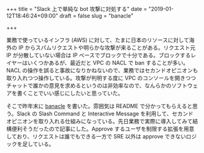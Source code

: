 +++
title = "Slack 上で単純な bot 攻撃に対処する"
date = "2019-01-12T18:46:24+09:00"
draft = false
slug = "banacle"

+++

業務で使っているインフラ (AWS) に対して、たまに日本のリソースに対して海外の IP からスパムリクエストや明らかな攻撃が来ることがある。リクエスト元 IP が分散していない場合は IP ベースでブロックで十分である。ブロックするレイヤーはいくつかあるが、最近だと VPC の NACL で ban することが多い。NACL の操作を誤ると事故になりかねないので、業務ではセカンドオピニオンも取り入れつつ操作している。攻撃が判明する度に VPC のコンソールを開きつつチャットで誰かの意見を求めるというのは非効率なので、なんらかのソフトウェアを書くことでいい感じにしたいと思っていた。

そこで昨年末に [banacle](https://github.com/itkq/banacle) を書いた。雰囲気は README で分かってもらえると思う。Slack の Slash Command と Interactive Message を利用して、セカンドオピニオンを取り入れる仕組みになっている。先日業務で実際に導入してみて結構便利そうだったので記事にした。Approve するユーザを制限する拡張を用意しており、リクエストは誰でもできる一方で SRE 以外は approve できないロジックを足している。
